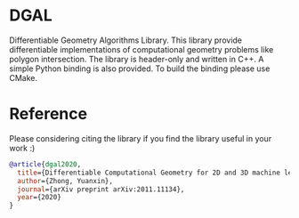 # DGAL
Differentiable Geometry Algorithms Library. This library provide differentiable implementations of computational geometry problems like polygon intersection. The library is header-only and written in C++. A simple Python binding is also provided. To build the binding please use CMake.

# Reference
Please considering citing the library if you find the library useful in your work :)
```bibtex
@article{dgal2020,
  title={Differentiable Computational Geometry for 2D and 3D machine learning},
  author={Zhong, Yuanxin},
  journal={arXiv preprint arXiv:2011.11134},
  year={2020}
}
```

